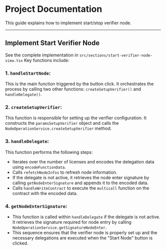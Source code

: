 # Project Documentation

This guide explains how to implement start/stop verifier node.

---

## Implement Start Verifier Node
See the complete implementation in `src/sections/start-verifier-node-view.tsx`
Key functions include:

### 1. `handleStartNode`:
 This is the main function triggered by the button click. It orchestrates the process by calling two other functions: `createSetupVerifier()` and `handleDelegate()`.

### 2. `createSetupVerifier`: 
This function is responsible for setting up the verifier configuration. It constructs the `paramsSetupVerifier` object and calls the `NodeOperationService.createSetupVerifier` method.

### 3. `handleDelegate`: 
This function performs the following steps:
- Iterates over the number of licenses and encodes the delegation data using `encodeFunctionData`.
- Calls `refetchNodeInfos` to refresh node information.
- If the delegate is not active, it retrieves the node enter signature by calling `getNodeEnterSignature` and appends it to the encoded data.
- Calls `handleWriteContract` to execute the `multicall` function on the contract with the encoded data.

### 4. `getNodeEnterSignature`: 
- This function is called within `handleDelegate` if the delegate is not active. It retrieves the signature required for node entry by calling `NodeOperationService.getSignatureNodeEnter`.
- This sequence ensures that the verifier node is properly set up and the necessary delegations are executed when the "Start Node" button is clicked.
